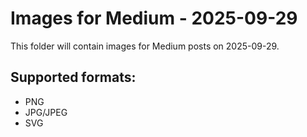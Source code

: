 # Images for Medium - 2025-09-29

This folder will contain images for Medium posts on 2025-09-29.

## Supported formats:
- PNG
- JPG/JPEG
- SVG
